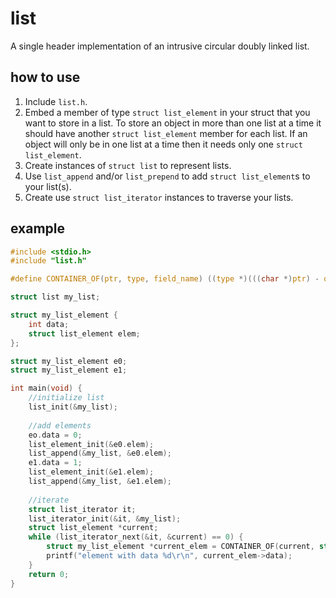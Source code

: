 # list

A single header implementation of an intrusive circular doubly linked list.

## how to use

1. Include `list.h`.
2. Embed a member of type `struct list_element` in your struct that you want to store in a list. To store an object in more than one list at a time it should have another `struct list_element` member for each list. If an object will only be in one list at a time then it needs only one `struct list_element`.
3. Create instances of `struct list` to represent lists.
4. Use `list_append` and/or `list_prepend` to add `struct list_element`s to your list(s).
5. Create use `struct list_iterator` instances to traverse your lists.

## example

```c
#include <stdio.h>
#include "list.h"

#define CONTAINER_OF(ptr, type, field_name) ((type *)(((char *)ptr) - offsetof(type, field_name)))

struct list my_list;

struct my_list_element {
    int data;
    struct list_element elem;
};

struct my_list_element e0;
struct my_list_element e1;

int main(void) {
    //initialize list
    list_init(&my_list);
    
    //add elements
    eo.data = 0;
    list_element_init(&e0.elem);
    list_append(&my_list, &e0.elem);
    e1.data = 1;
    list_element_init(&e1.elem);
    list_append(&my_list, &e1.elem);
    
    //iterate
    struct list_iterator it;
    list_iterator_init(&it, &my_list);
    struct list_element *current;
    while (list_iterator_next(&it, &current) == 0) {
        struct my_list_element *current_elem = CONTAINER_OF(current, struct my_list_element, elem);
        printf("element with data %d\r\n", current_elem->data);
    }
    return 0;
}

```